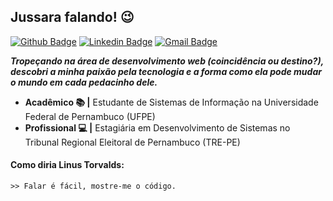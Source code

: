 ## Jussara falando! :wink:

[![Github Badge](https://img.shields.io/badge/-jussararodrigues-000?style=flat-square&logo=Github&logoColor=white&link=https://github.com/fagnerpsantos)](https://github.com/fagnerpsantos)
[![Linkedin Badge](https://img.shields.io/badge/-Jussara%20Rodrigues-blue?style=flat-square&logo=Linkedin&logoColor=white&link=https://www.linkedin.com/in/jussara-rodrigues-1744ab182/)](https://www.linkedin.com/in/jussara-rodrigues-1744ab182/)
[![Gmail Badge](https://img.shields.io/badge/-jprs@cin.ufpe.br-red?style=flat-square&logo=Gmail&logoColor=white&link=mailto:jprs@cin.ufpe.br)](mailto:jprs@cin.ufpe.br)

**_Tropeçando na área de desenvolvimento web (coincidência ou destino?), descobri a minha paixão pela tecnologia e a  forma como ela pode mudar o mundo em cada pedacinho dele._**
  
- **Acadêmico :books: |** Estudante de Sistemas de Informação na Universidade Federal de Pernambuco (UFPE)  
- **Profissional :computer: |** Estagiária em Desenvolvimento de Sistemas no Tribunal Regional Eleitoral de Pernambuco (TRE-PE)

#### Como diria Linus Torvalds:
```
>> Falar é fácil, mostre-me o código.
```




